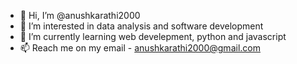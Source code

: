 - 👋 Hi, I’m @anushkarathi2000
- 👀 I’m interested in data analysis and software development
- 🌱 I’m currently learning web develepment, python and javascript
- 📫 Reach me on my email - anushkarathi2000@gmail.com 

<!---
anushkarathi2000/anushkarathi2000 is a ✨ special ✨ repository because its `README.md` (this file) appears on your GitHub profile.
You can click the Preview link to take a look at your changes.
--->
